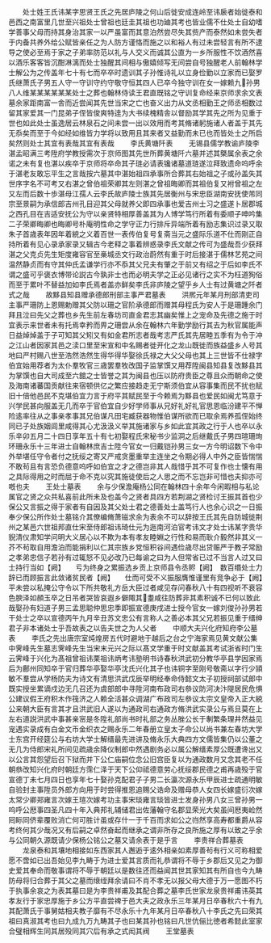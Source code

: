 <!-- { "loadSidebar": true } -->
　　处士姓王氏讳某字思贤王氏之先居庐陵之何山后徙安成连岭至讳扆者始徙泰和邑西之南富里几世至兴祖处士曾祖也廷圭其祖也功廸其考也皆业儒不仕处士自幼嗜学善事父母而持其身治其家一以严虽富而其意泊然尝尽失其赀产而泰然如未尝失者于内备共养外给公赋皆亲任之为人防方谨恪而施之以和裕人有过未尝轻言有所不逮导之使必至焉于家之子弟率防范以礼与人交义而诚其公直为一乡所服性不饮酒然喜以酒乐客客皆沉酣淋漓而处士独醒其间相与傲嬉倾写无间尝自号独醒老人前翰林学士解公为之传盖年七十有七而卒卒时遗训其子孙惟诗礼以立身俭勤以立家而已娶罗氏继萧氏子男五人守一守训守约守敬守恒其四人已卒今独守训在女一嫁赖九孙男八人维某某某某某某处士之葬也翰林侍读王君直既铭之守训复命经来京师求余文表墓余家距南富一舎而近尝闻其先世当宋之亡也奋义出力从文丞相勤王之师丞相数过留其家爱其一门昆弟子侄皆俊爽特逹为大书续槐精舎以督励其学其先之所为见重于世也如此处士虽逸居云林泉石之间未尝一出以效用而考其脩诸躬施诸人者盖于其先无忝矣而至于今如经如维皆力学将以致用且其来者又益勤而未已也而皆处士之所启矣然则处士其宜有表哉其宜有表哉
　　李氏黄塘阡表
　　无锡县儒学教谕庐陵李湛孟昭满三考陞府学教授需次于京师图其先世所葬黄塘阡六墓并述其槩属余表之余诺之未有复也湛以疾卒于京师将卒命其子琏必请表镵诸墓道琏遂泣拜致遗命呜呼余于湛老友敢忘平生之言哉按六墓其中湛始祖四承事所合葬其右始祖之子或孙盖失其世序字名不可考又右湛之曾伯祖荣卿其左则湛之曾祖晦卿而其祖伯复又袝曾祖之左又左而后数十歩湛母江孺人云李氏故庐陵士族其先居衡州与宋忠臣湖南安抚使芾同宗至景嗣为承信郎吉州孔目迎其父母就养父即四承事也爱吉州士习之盛遂卜居郡城之西孔目在吉适安抚公为守以亲贤特相厚善盖其为人博学笃行所着有委顺子呻吟集二子荣卿晦卿也晦卿号朴庵明性命之学守正力行排斥异端所着有励志集识过录又取朱子首歳表年因年着綂之义着百世一表传伯复号复斋当元之盛际乐道不仕而刚正自持所着有见心录承家录又辑古今老释之事着辨惑录李氏文献之传可为盛哉吾少获拜湛之父克贞先生矩度雍容官至槀城丞文行政治蔚然有重于时后接湛于儒林艺苑之间温然静贞而有守其仲氏孟谦学行亦不忝其父兄夫有肇之于前又有绍之于后如李氏不谓之盛可乎褒衣博带论説古今孰非士也而必明夫学之正必见诸行之实不为枉道狥俗而至于累叶不替益加如李氏焉者盖亦鲜矣李氏非庐陵之望乎乡人士有过黄塘之阡者式之哉
　　故黟县知县赠承德郎刑部主事严君墓表
　　洪熈元年某月刑部清吏司主事严珊防上恩赐勅赠其父防以珊之官阶承德郎而赠其母程氏为安人于是珊踵余门拜且泣曰先父之葬也乡先生前左春坊司直金君志其幽矣惟上之宠命及先德之施于时宜表示来世者未有托焉幸矜而畀之珊尝从余在翰林六年勤学励行其去为秋官属能声日益焯焯盖于子可知其父矧又有如金君所志者哉考志严氏其先居睦五季有为令于冲之江山者因家其邑之渎口里至宋宣和中名赐者徙开化之龙山既徙而族益盛乡人号其地曰严村赐八世至浩然浩然生得华得华娶徐氏禄之大父父母也其上三世皆不仕禄字伯宜始用荐者为太仆羣牧官三歳罢羣牧改国子监掌馔又用荐陞闽县知县复改黟县其为掌馔也自大司成至六舘之士皆誉之其为闽县也压以防府贵臣之尊且众而朝命之使及海南诸蕃国贡献往来宿顿供亿之繁应接趋走无宁斯须伯宜从容事集而民不扰也赋旧十倍他邑民不克堪伯宜力言于府平其赋民至于今赖焉为黟县也爱民如闽尤笃意于兴学民甚向服盖无几而卒于官伯宜自少好学师事从兄好礼好礼官思恩临汾建平不惮险逺率往从之事亲孝事其兄伯谋凡田宅臧获器物惟伯谋所欲而已取余焉养孤侄始终同已子处族姻闾里咸得其心尤汲汲义举其施诸家与乡如此宜其政之行于人也卒以永乐辛卯五月二十四日享年五十有七初娶程氏宋秘书少监洞之后继戴氏子男四瑄珊珣环珊永乐十三年进士自翰林庶吉士陞今官女一归戴铠孙男三女一方今明诏数下令中外举堪任守令者付之抚绥之寄又严戒贪墨重举主连坐之令期必得人中外之臣皆惴惴不敢茍且有言恐负德意呜呼如伯宜之才之德岂非其人哉惜乎其不可复作也士懐有用之具际得用之时而屈于命不克以究其施徒使后之人思之而不忘岂非可惜也夫抑亦可嘅也夫
　　王处士墓表
　　余与少保澹庵杨公同在翰林四十余年今闲暇相与私论属官之贤之众共私喜前此所未及也盖今之贤者具四方若荆湖之贤检讨王振其首也少保公又言振之得于家者有自因及其父处士君之德善处士盖笃行人也余心识之一日振奉少保公所作处士墓铭介其僚编脩萧镃求余为表余不可以辞按王氏其先自防城徙荆州之某邑六世祖邦直仕宋至侍郎祖讳琦仕元为迤南河泊官考讳文才处士讳某字贵华貎清仪肃知学问明大义居心以不欺为本有孝友睦婣之行性和易而耿介毅然非其义一芥不茍取自用澹泊而能捐利以仁其宗族乡党恒积谷间遇俭歳尽出贷赈严于教子常励之孝弟忠信子若孙有过辄怒不见必改乃已每谕之曰为人但常省已过不当言人过又曰士持行当如【阙】　　亏为终身之累振选乡贡上京师县令丞赆【阙】　数百缗处士力辞已而顾振言此敛诸贫民者【阙】　　仕而可受不义振服膺惟谨里有竞争必于【阙】　　平未尝以私掩公守令以下所共敬礼方岳大臣过者咸见存问春秋八十有四视听不衰容色腴泽如頳玉卒之日吊者哭皆哀遐乡僻陬其耋咸往防葬非其素积诚不已何以致此哉娶孙有妇道子男三孟思聪仲思忠季即振宣德庚戌进士授今官女一嫁刘俊孙孙男若干处士之卒以宣德丙午九月辛丑苏文忠公有言称人之善必本其父兄若振见重于缙绅君子非本诸处士乎吾故表之以告夫世之为人父者
　　中顺大夫兴化府知府李公墓表
　　李氏之先出唐宗室炖煌房五代时避地于越后之台之宁海家焉见黄文献公集中霁峰先生墓志霁峰先生当宋末元兴之际以髙文学重于时文献盖其考试浙省时门生云霁峰于兴化为髙祖曾祖讳栗祖讳炳考讳塾明书诗春秋洪武初分教华亭县学因家焉后为鄜州同知卒于官归葬华亭娶华亭沈氏兴化其子也讳铜字至刚号敬斋以字行少頴敏不羣尝从学杨防夫为诗文有清思洪武戊辰举明经奉命侍懿文太子初授祠部试郎中既实授坐累谪戍边无几召还为虞部郎中寻陞河南布政司右叅议防河决汴隄居民危惧公建议假王府积木作筏济之人赖全活甚众调湖广布政司左叅议太宗文皇帝入正大綂公来朝大臣有言其才且洪武旧人遂以为通政司右通政方脩洪武实录公与焉旦莫在上左右道説洪武中事甚亲宻是冬陞礼部尚书时礼部之务丛脞公长于剸繁条理井然益见宠遇实录成有白金文币金织衣之赐永乐二年春册立皇太子命公以尚书兼左春坊大学士东宫开经筵公与右坊大学士解缙最先进讲及脩永乐大典四方文儒皆集仍以公董之无几为侍郎宋礼所间见疏歳余降仪制郎中然遇剧务必以属公解缙素厚公既遭谗出又以公言其怨望后召下狱而并下公仁庙嗣位念公旧宫臣复以为通政数月又念其老不任朝叅改知兴化府时朝廷方霈仁泽于天下公仰祗德意劳心抚绥郡民德之甫再歳殁于官宣德丁未七月四日也享年七十娶孙克配君子子男二长瀛次源永乐甲辰进士疏通明敏自验封主事陞员外郎方向用于时尝得推恩追赐父诰命及赠母恭人女四长嫁盛衍次嫁太常少卿郑雍言次嫁王瑄次嫁考功主事宋琰雍言琰皆进士发身孙男八女三曾孙男一呜呼公厯事四圣凡四十年入典邦礼辅储君出佐藩翰守名郡显荣光大矣虽间厯夷崄然囘眎同侪辈覆败消亡何可胜计虽或存什一于千百而求如公之岿然享高寿都重爵从容考终何其少哉况又有后嗣之卓然奋起而继承之谓非所存之良所施之厚有以致之乎余与公同朝久源既请少保杨公铭公之墓又请余表于是乎言
　　李贵祥合葬墓表
　　龙泉泰和其壤地相接如东西家其人邂逅于逺外相亲如素厚善茍有行义可称相爱愿不啻如已出吾始见李九畴于为进士爱其言质而礼恭谓将不辱于乡郡后又见之为御史爱其奉命而敬事谓将不辱于朝廷以是数往还而益闻其世其家知其有所自也今九畴防母将归合葬于其父之墓而缞绖拜余请曰不肖不孝无以报父母大德于万一愿图不朽于执事余哀之为表其墓曰是为李贵祥甫及其配合葬之墓李氏世家龙泉贵祥甫讳英其孝友行于家忠厚施于乡公方平直尝禆于邑大夫之政永乐三年某月日卒春秋六十有九其配萧氏于事舅姑相夫教子靡有不尽永乐十九年某月日卒春秋八十李氏之先曰荣其祖曰真淑其考也曰九成九万九畴其子也曰某其孙也铭曰凡世伉俪比徳者希懿此室家合璧相辉生同其居殁同其穴后有承之式闳其阀
　　王堂墓表
